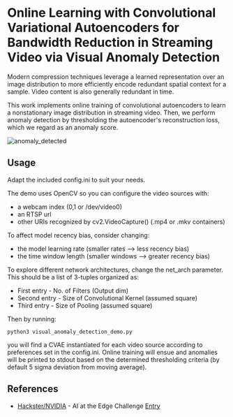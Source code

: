 # Online Learning with Convolutional Variational Autoencoders for Bandwidth Reduction in Streaming Video via Visual Anomaly Detection

Modern compression techniques leverage a learned representation over an image distribution to more efficiently encode redundant spatial context for a sample. Video content is also generally redundant in time. 

This work implements online training of convolutional autoencoders to learn a nonstationary image distribution in streaming video. Then, we perform anomaly detection by thresholding the autoencoder's reconstruction loss, which we regard as an anomaly score.

![anomaly_detected](cvae_anomaly_detection.gif)

## Usage

Adapt the included config.ini to suit your needs. 

The demo uses OpenCV so you can configure the video sources with:
 * a webcam index  (0,1 or /dev/video0)
 * an RTSP url 
 * other URIs recognized by cv2.VideoCapture() (.mp4 or .mkv containers)

To affect model recency bias, consider changing:
 * the model learning rate (smaller rates --> less recency bias)
 * the time window length (smaller windows --> greater recency bias)

To explore different network architectures, change the net_arch parameter. This should be a list of 3-tuples organized as:
 * First entry - No. of Filters (Output dim)
 * Second entry - Size of Convolutional Kernel (assumed square)
 * Third entry - Size of Pooling (assumed square)

Then by running:
```
python3 visual_anomaly_detection_demo.py
```
you will find a CVAE instantiated for each video source according to preferences set in the config.ini. Online training will ensue and anomalies will be printed to stdout based on the determined thresholding criteria (by default 5 sigma deviation from moving average).

## References

 * [Hackster/NVIDIA](https://www.hackster.io/contests/NVIDIA) - AI at the Edge Challenge [Entry](https://www.hackster.io/smellslikeml/saving-bandwidth-with-anomaly-detection-16eb67)
